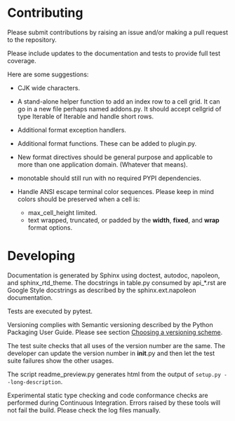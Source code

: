 # Contributing

Please submit contributions by raising an issue and/or making a pull
request to the repository.

Please include updates to the documentation and tests to provide
full test coverage.

Here are some suggestions:

* CJK wide characters.
* A stand-alone helper function to add an index row to a cell grid.  It
  can go in a new file perhaps named addons.py.  It should accept
  cellgrid of type Iterable of Iterable and handle short rows.
* Additional format exception handlers.
* Additional format functions.  These can be added to plugin.py.
* New format directives should be general purpose
  and applicable to more than one application domain.  (Whatever that
  means).
* monotable should still run with no required PYPI dependencies.
* Handle ANSI escape terminal color sequences.  Please keep in mind colors
  should be preserved when a cell is:

  * max_cell_height limited.
  * text wrapped, truncated, or padded by the **width**, **fixed**,
    and **wrap** format options.
    
# Developing

Documentation is generated by Sphinx using doctest, autodoc,
napoleon, and sphinx_rtd_theme.  The docstrings in table.py consumed
by api_*.rst are Google Style docstrings as described by the
sphinx.ext.napoleon documentation.

Tests are executed by pytest.

Versioning complies with Semantic versioning described by
the Python Packaging User Guide.  Please see section
[Choosing a versioning scheme](
https://packaging.python.org/distributing/#choosing-a-versioning-scheme).

The test suite checks that all uses of the
version number are the same.  The developer can update the version number
in __init__.py and then let the test suite failures show the other usages.

The script readme_preview.py generates html from
the output of ``setup.py --long-description``.

Experimental static type checking and code conformance checks are performed
during Continuous Integration.  Errors raised by these tools will not
fail the build.  Please check the log files manually.

